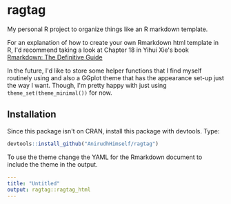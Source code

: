 # ragtag
My personal R project to organize things like an R markdown template.

For an explanation of how to create your own Rmarkdown html template in R, I'd recommend taking a look at Chapter 18 in Yihui Xie's book [Rmarkdown: The Definitive Guide](https://bookdown.org/yihui/rmarkdown/new-formats.html)

In the future, I'd like to store some helper functions that I find myself routinely using and also a GGplot theme that has the appearance set-up just the way I want. Though, I'm pretty happy with just using `theme_set(theme_minimal())` for now.


## Installation

Since this package isn't on CRAN, install this package with devtools. Type:

```r
devtools::install_github("AnirudhHimself/ragtag")
```

To use the theme change the YAML for the Rmarkdown document to include the theme in the output.

```YAML
---
title: "Untitled"
output: ragtag::ragtag_html
---

```
